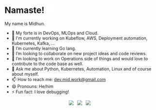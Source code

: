 # Namaste! <img src="https://github.com/midhun1998/midhun1998/blob/main/namaste.gif" width="30px">
My name is Midhun.
- 🔭 My forte is in DevOps, MLOps and Cloud.
- :star2: I'm currently working on Kubeflow, AWS, Deployment automation, Kubernetes, Kafka, ...
- 🌱 I’m currently learning Go lang.
- 👯 I’m looking to collaborate on new project ideas and code reviews.
- 🤔 I’m looking to work on Operations side of things and would love to contribute to the code base as well.
- 💬 Ask me about Python, Kubernetes, Automation, Linux and of course about myself.
- 📫 How to reach me: dev.mid.work@gmail.com 
- 😄 Pronouns: He/him
- ⚡ Fun fact: I love debugging! 
<div align="center">
<a href=" https://dev.to/midhunrnair"><img height="30" src="https://cdn.shopify.com/s/files/1/1626/8507/products/WonderDEV_1024x1024.png?v=1566402781"></a>&nbsp;&nbsp;
<a href=" https://www.linkedin.com/in/midhunnair/"><img height="30" src="https://github.com/WaylonWalker/WaylonWalker/blob/main/icon/linkedin.png?raw=true"></a></a>&nbsp;&nbsp;
<a href="https://www.instagram.com/midhun.nair/"><img height="30" src="https://upload.wikimedia.org/wikipedia/commons/5/58/Instagram-Icon.png"></a>&nbsp;&nbsp;
</div>
